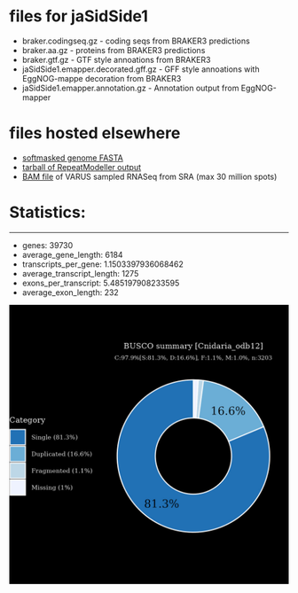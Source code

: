 # files for jaSidSide1

* braker.codingseq.gz - coding seqs from BRAKER3 predictions
* braker.aa.gz - proteins from BRAKER3 predictions
* braker.gtf.gz - GTF style annoations from BRAKER3
* jaSidSide1.emapper.decorated.gff.gz - GFF style annoations with EggNOG-mappe decoration from BRAKER3
* jaSidSide1.emapper.annotation.gz - Annotation output from EggNOG-mapper

# files hosted elsewhere
* [softmasked genome FASTA](https://asg_hubs.cog.sanger.ac.uk/jaSidSide1/jaSidSide1.fa.masked)
* [tarball of RepeatModeller output](https://asg_hubs.cog.sanger.ac.uk/jaSidSide1/jaSidSide1.tar.xz)
* [BAM file](https://asg_hubs.cog.sanger.ac.uk/jaSidSide1/VARUS_modified.bam) of VARUS sampled RNASeq from SRA (max 30 million spots)

# Statistics:

---
 * genes: 39730
 * average_gene_length: 6184
 * transcripts_per_gene: 1.1503397936068462
 * average_transcript_length: 1275
 * exons_per_transcript: 5.485197908233595
 * average_exon_length: 232


![Plot of BUSCO results](jaSidSide1_busco.jpeg)

